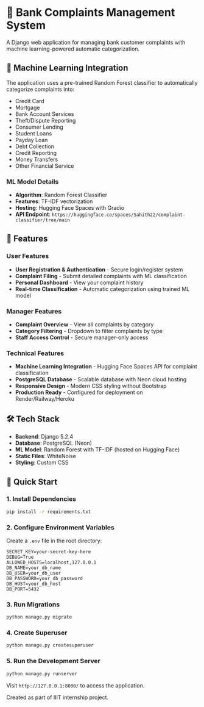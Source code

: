 # 🏦 Bank Complaints Management System

A Django web application for managing bank customer complaints with machine learning-powered automatic categorization.

## 🤖 Machine Learning Integration

The application uses a pre-trained Random Forest classifier to automatically categorize complaints into:
- Credit Card
- Mortgage
- Bank Account Services
- Theft/Dispute Reporting
- Consumer Lending
- Student Loans
- Payday Loan
- Debt Collection
- Credit Reporting
- Money Transfers
- Other Financial Service

### ML Model Details
- **Algorithm**: Random Forest Classifier
- **Features**: TF-IDF vectorization
- **Hosting**: Hugging Face Spaces with Gradio
- **API Endpoint**: `https://huggingface.co/spaces/Sahith22/complaint-classifier/tree/main`

## 🚀 Features

### **User Features**
- **User Registration & Authentication** - Secure login/register system
- **Complaint Filing** - Submit detailed complaints with ML classification
- **Personal Dashboard** - View your complaint history
- **Real-time Classification** - Automatic categorization using trained ML model

### **Manager Features**
- **Complaint Overview** - View all complaints by category
- **Category Filtering** - Dropdown to filter complaints by type
- **Staff Access Control** - Secure manager-only access

### **Technical Features**
- **Machine Learning Integration** - Hugging Face Spaces API for complaint classification
- **PostgreSQL Database** - Scalable database with Neon cloud hosting
- **Responsive Design** - Modern CSS styling without Bootstrap
- **Production Ready** - Configured for deployment on Render/Railway/Heroku

## 🛠️ Tech Stack

- **Backend**: Django 5.2.4
- **Database**: PostgreSQL (Neon)
- **ML Model**: Random Forest with TF-IDF (hosted on Hugging Face)
- **Static Files**: WhiteNoise
- **Styling**: Custom CSS

## 🚀 Quick Start

### 1. Install Dependencies
```bash
pip install -r requirements.txt
```

### 2. Configure Environment Variables
Create a `.env` file in the root directory:
```env
SECRET_KEY=your-secret-key-here
DEBUG=True
ALLOWED_HOSTS=localhost,127.0.0.1
DB_NAME=your_db_name
DB_USER=your_db_user
DB_PASSWORD=your_db_password
DB_HOST=your_db_host
DB_PORT=5432
```

### 3. Run Migrations
```bash
python manage.py migrate
```

### 4. Create Superuser
```bash
python manage.py createsuperuser
```

### 5. Run the Development Server
```bash
python manage.py runserver
```

Visit `http://127.0.0.1:8000/` to access the application.

Created as part of IIIT internship project.